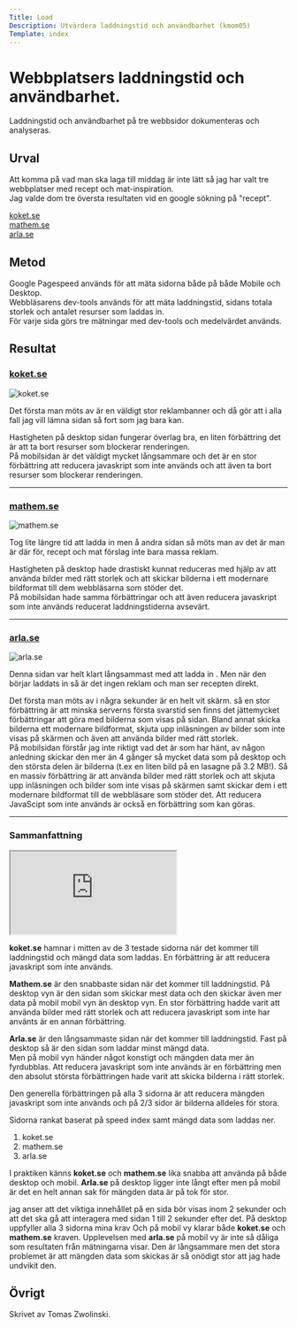 ```yaml
---
Title: Load
Description: Utvärdera laddningstid och användbarhet (kmom05)
Template: index 
---
```


Webbplatsers laddningstid och användbarhet.
=======================

Laddningstid och användbarhet på tre webbsidor dokumenteras och analyseras.

Urval
-----------------------

Att komma på vad man ska laga till middag är inte lätt så jag har valt tre 
webbplatser med recept och mat-inspiration.  
Jag valde dom tre översta resultaten vid en google sökning på "recept".

[koket.se](https://www.koket.se/)  
[mathem.se](https://www.mathem.se/recept)  
[arla.se](https://www.arla.se/recept/)

Metod
-----------------------

Google Pagespeed används för att mäta sidorna både på både Mobile och Desktop.  
Webbläsarens dev-tools används för att mäta laddningstid, sidans totala storlek 
och antalet resurser som laddas in.  
För varje sida görs tre mätningar med dev-tools och medelvärdet används.

Resultat
-----------------------
### [koket.se](https://www.koket.se/)  
<picture class="load-img">
        <source media="(min-width: 701px)" srcset="%base_url%/image/koket-se.png?w=1020">
        <source media="(min-width: 368px)" srcset="%base_url%/image/koket-se.png?w=700">
        <img src="%base_url%/image/koket-se.png?w=367" alt="koket.se">
    </picture>

Det första man möts av är en väldigt stor reklambanner och då gör att i alla fall jag vill lämna sidan så fort som jag bara kan.  

Hastigheten på desktop sidan fungerar överlag bra, en liten förbättring det är att ta bort resurser som blockerar renderingen.  
På mobilsidan är det väldigt mycket långsammare och det är en stor förbättring att reducera javaskript som inte används och att även ta bort resurser som blockerar renderingen.
***

### [mathem.se](https://www.mathem.se/recept)  
<picture class="load-img">
        <source media="(min-width: 701px)" srcset="%base_url%/image/mathem-se.png?w=1020">
        <source media="(min-width: 368px)" srcset="%base_url%/image/mathem-se.png?w=700">
        <img src="%base_url%/image/mathem-se.png?w=367" alt="mathem.se">
    </picture>

Tog lite längre tid att ladda in men å andra sidan så möts man av det är man är där för, recept och mat förslag inte bara massa reklam. 

Hastigheten på desktop hade drastiskt kunnat reduceras med hjälp av att använda bilder med rätt storlek och att skickar bilderna i ett modernare bildformat till dem webbläsarna som stöder det.  
På mobilsidan hade samma förbättringar och att även reducera javaskript som inte används reducerat laddningstiderna avsevärt.
***


### [arla.se](https://www.arla.se/recept/)  
<picture class="load-img">
        <source media="(min-width: 701px)" srcset="%base_url%/image/arla-se.png?w=1020">
        <source media="(min-width: 368px)" srcset="%base_url%/image/arla-se.png?w=700">
        <img src="%base_url%/image/arla-se.png?w=367" alt="arla.se">
    </picture>

Denna sidan var helt klart långsammast med att ladda in . Men när den börjar laddats in så är det ingen reklam och man ser recepten direkt.  

Det första man möts av i några sekunder är en helt vit skärm. så en stor förbättring är att minska serverns första svarstid sen finns det jättemycket förbättringar att göra med bilderna som visas på sidan. Bland annat skicka bilderna ett modernare bildformat, skjuta upp inläsningen av bilder som inte visas på skärmen och även att använda bilder med rätt storlek.  
På mobilsidan förstår jag inte riktigt vad det är som har hänt, av någon anledning skickar den mer än 4 gånger så mycket data som på desktop och den största delen är bilderna (t.ex en liten bild på en lasagne på 3.2 MB!). Så en massiv förbättring är att använda bilder med rätt storlek och att skjuta upp inläsningen och bilder som inte visas på skärmen samt skickar dem i ett modernare bildformat till de webbläsare som stöder det. Att reducera JavaScipt som inte används är också en förbättring 
som kan göras.

***

### Sammanfattning

<div class="embed-container">
<iframe class="google-sheet" src="https://docs.google.com/spreadsheets/d/e/2PACX-1vQ4xbCuCfT4BoDnBqTJpxAh19o64MXV8RiBHPIeGLpqF-bQ3iUUI1BKXyFQtDHVqW7B1qA4uDcA3Z8V/pubhtml?gid=0&amp;single=true&amp;widget=true&amp;headers=false"></iframe>
</div>

**koket.se** hamnar i mitten av de 3 testade sidorna när det kommer till laddningstid och mängd data som laddas. En förbättring är att reducera javaskript som inte används.

**Mathem.se** är den snabbaste sidan när det kommer till laddningstid. På desktop vyn är den sidan som skickar mest data och den skickar även mer data på mobil mobil vyn än desktop vyn. En stor förbättring hadde varit att använda bilder med rätt storlek och att reducera javaskript som inte har använts är en annan förbättring.

**Arla.se** är den långsammaste sidan när det  kommer till laddningstid. Fast på desktop så är den sidan som laddar minst mängd data.  
Men på mobil vyn händer något konstigt och mängden data mer än fyrdubblas. Att reducera javaskript som inte används är en förbättring men den absolut största förbättringen hade varit att skicka bilderna i rätt storlek.

Den generella förbättringen på alla 3 sidorna är att reducera mängden javaskript som inte används och på 2/3 sidor är bilderna alldeles för stora.

Sidorna rankat baserat på speed index samt mängd data som laddas ner.
1. koket.se
2. mathem.se
3. arla.se

I praktiken känns **koket.se** och **mathem.se** lika snabba att använda på både desktop och mobil. **Arla.se** på desktop ligger inte långt efter men på mobil är det en helt annan sak för mängden data är på tok för stor.

jag anser att det viktiga innehållet på en sida bör visas inom 2 sekunder och att det ska gå att interagera med sidan 1 till 2 sekunder efter det. På desktop uppfyller alla 3 sidorna mina krav Och på mobil vy klarar både **koket.se** och **mathem.se** kraven. Upplevelsen med **arla.se** på mobil vy är inte så dåliga som resultaten från mätningarna visar. Den är långsammare men det stora problemet är att mängden data som skickas är så onödigt stor att jag hade undvikit den.


Övrigt
-----------------------

Skrivet av Tomas Zwolinski.